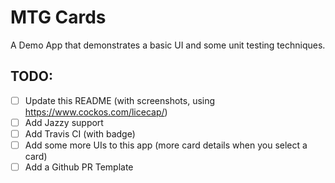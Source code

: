 # MTG Cards

A Demo App that demonstrates a basic UI and some unit testing techniques.


## TODO:
- [ ] Update this README (with screenshots, using https://www.cockos.com/licecap/)
- [ ] Add Jazzy support
- [ ] Add Travis CI (with badge)
- [ ] Add some more UIs to this app (more card details when you select a card)
- [ ] Add a Github PR Template
